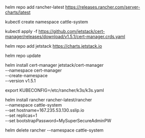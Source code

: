 
helm repo add rancher-latest https://releases.rancher.com/server-charts/latest

kubectl create namespace cattle-system

kubectl apply -f https://github.com/jetstack/cert-manager/releases/download/v1.5.1/cert-manager.crds.yaml

helm repo add jetstack https://charts.jetstack.io

helm repo update

helm install cert-manager jetstack/cert-manager \
  --namespace cert-manager \
  --create-namespace \
  --version v1.5.1

export KUBECONFIG=/etc/rancher/k3s/k3s.yaml


helm install rancher rancher-latest/rancher \
  --namespace cattle-system \
  --set hostname=167.235.53.130.sslip.io \
  --set replicas=1 \
  --set bootstrapPassword=MySuperSecureAdminPW

helm delete rancher --namespace cattle-system